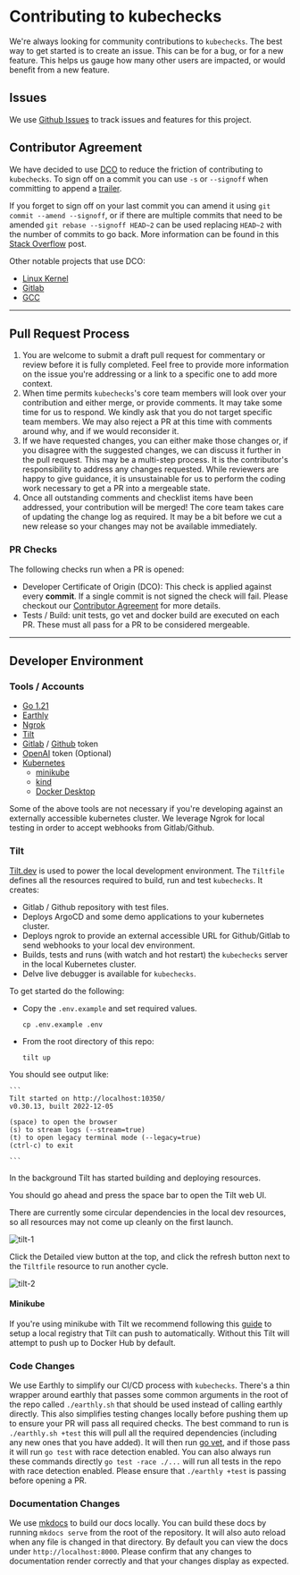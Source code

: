 # Contributing to kubechecks

We're always looking for community contributions to `kubechecks`. The best way to get started is to create an issue. This can be for a bug, or for a new feature. This helps us gauge how many other users are impacted, or would benefit from a new feature.

## Issues

We use [Github Issues](https://github.com/zapier/kubechecks/issues) to track issues and features for this project.

## Contributor Agreement

We have decided to use [DCO](https://en.wikipedia.org/wiki/Developer_Certificate_of_Origin) to reduce the friction of contributing to `kubechecks`. To sign off on a commit you can use `-s` or `--signoff` when committing to append a [trailer](https://git-scm.com/docs/git-commit#Documentation/git-commit.txt--s).

If you forget to sign off on your last commit you can amend it using `git commit --amend --signoff`, or if there are multiple commits that need to be amended `git rebase --signoff HEAD~2` can be used replacing `HEAD~2` with the number of commits to go back. More information can be found in this [Stack Overflow](https://stackoverflow.com/questions/13043357/git-sign-off-previous-commits) post.

Other notable projects that use DCO:

* [Linux Kernel](https://developercertificate.org/)
* [Gitlab](https://about.gitlab.com/community/contribute/dco-cla/)
* [GCC](https://gcc.gnu.org/dco.html)

-------------

## Pull Request Process

1. You are welcome to submit a draft pull request for commentary or review before it is fully completed. Feel free to provide more information on the issue you're addressing or a link to a specific one to add more context.
2. When time permits `kubechecks`'s core team members will look over your contribution and either merge, or provide comments. It may take some time for us to respond. We kindly ask that you do not target specific team members. We may also reject a PR at this time with comments around why, and if we would reconsider it.
3. If we have requested changes, you can either make those changes or, if you disagree with the suggested changes, we can discuss it further in the pull request. This may be a multi-step process. It is the contributor's responsibility to address any changes requested. While reviewers are happy to give guidance, it is unsustainable for us to perform the coding work necessary to get a PR into a mergeable state.
4. Once all outstanding comments and checklist items have been addressed, your contribution will be merged! The core team takes care of updating the change log as required. It may be a bit before we cut a new release so your changes may not be available immediately.

### PR Checks

The following checks run when a PR is opened:

* Developer Certificate of Origin (DCO): This check is applied against every **commit**. If a single commit is not signed the check will fail. Please checkout our [Contributor Agreement](#contributor-agreement) for more details.
* Tests / Build: unit tests, go vet and docker build are executed on each PR. These must all pass for a PR to be considered mergeable.

-----------

## Developer Environment

### Tools / Accounts

* [Go 1.21](https://go.dev/)
* [Earthly](https://earthly.dev/)
* [Ngrok](https://ngrok.com/)
* [Tilt](https://tilt.dev/)
* [Gitlab](https://gitlab.com) / [Github](https://github.com) token
* [OpenAI](https://openai.com) token (Optional)
* [Kubernetes](https://kubernetes.io/)
  * [minikube](https://minikube.sigs.k8s.io/docs/)
  * [kind](https://kind.sigs.k8s.io/)
  * [Docker Desktop](https://docs.docker.com/desktop/kubernetes/)

Some of the above tools are not necessary if you're developing against an externally accessible kubernetes cluster. We leverage Ngrok for local testing in order to accept webhooks from Gitlab/Github.

### Tilt

[Tilt.dev](https://tilt.dev) is used to power the local development environment.
The `Tiltfile` defines all the resources required to build, run and test `kubechecks`.
It creates:

* Gitlab / Github repository with test files.
* Deploys ArgoCD and some demo applications to your kubernetes cluster.
* Deploys ngrok to provide an external accessible URL for Github/Gitlab to send webhooks to your local dev environment.
* Builds, tests and runs (with watch and hot restart) the `kubechecks` server in the local Kubernetes cluster.
* Delve live debugger is available for `kubechecks`.

To get started do the following:

* Copy the `.env.example` and set required values.

    ```console
    cp .env.example .env
    ```

* From the root directory of this repo:

    ```console
    tilt up
    ```

You should see output like:

    ```
    Tilt started on http://localhost:10350/
    v0.30.13, built 2022-12-05

    (space) to open the browser
    (s) to stream logs (--stream=true)
    (t) to open legacy terminal mode (--legacy=true)
    (ctrl-c) to exit

    ```

In the background Tilt has started building and deploying resources.

You should go ahead and press the space bar to open the Tilt web UI.

There are currently some circular dependencies in the local dev resources, so all resources may not come up cleanly on the first launch.

![tilt-1](img/tilt-1.png)

Click the Detailed view button at the top, and click the refresh button next to the `Tiltfile` resource to run another cycle.

![tilt-2](img/tilt-2.png)

#### Minikube

If you're using minikube with Tilt we recommend following this [guide](https://github.com/tilt-dev/ctlptl) to setup a local registry that Tilt can push to automatically. Without this Tilt will attempt to push up to Docker Hub by default.

### Code Changes

We use Earthly to simplify our CI/CD process with `kubechecks`. There's a thin wrapper around earthly that passes some common arguments in the root of the repo called `./earthly.sh` that should be used instead of calling earthly directly. This also simplifies testing changes locally before pushing them up to ensure your PR will pass all required checks. The best command to run is `./earthly.sh +test` this will pull all the required dependencies (including any new ones that you have added). It will then run [go vet](https://pkg.go.dev/cmd/vet), and if those pass it will run `go test` with race detection enabled. You can also always run these commands directly `go test -race ./...` will run all tests in the repo with race detection enabled. Please ensure that `./earthly +test` is passing before opening a PR.

### Documentation Changes

We use [mkdocs](https://www.mkdocs.org/) to build our docs locally. You can build these docs by running `mkdocs serve` from the root of the repository. It will also auto reload when any file is changed in that directory. By default you can view the docs under `http://localhost:8000`. Please confirm that any changes to documentation render correctly and that your changes display as expected.
